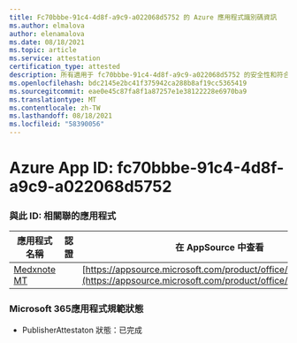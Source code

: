 ```yaml
---
title: Fc70bbbe-91c4-4d8f-a9c9-a022068d5752 的 Azure 應用程式識別碼資訊
ms.author: elmalova
author: elenamalova
ms.date: 08/18/2021
ms.topic: article
ms.service: attestation
certification_type: attested
description: 所有適用于 fc70bbbe-91c4-4d8f-a9c9-a022068d5752 的安全性和符合性資訊資訊。
ms.openlocfilehash: bdc2145e2bc41f375942ca288b8af19cc5365419
ms.sourcegitcommit: eae0e45c87fa8f1a87257e1e38122228e6970ba9
ms.translationtype: MT
ms.contentlocale: zh-TW
ms.lasthandoff: 08/18/2021
ms.locfileid: "58390056"
---
```

# <a name="azure-app-id-fc70bbbe-91c4-4d8f-a9c9-a022068d5752"></a>Azure App ID: fc70bbbe-91c4-4d8f-a9c9-a022068d5752


### <a name="apps-associated-with-this-id"></a>與此 ID: 相關聯的應用程式
| **應用程式名稱** | **認證** | **在 AppSource 中查看** |
|--------------|---------------|-----------------------|
| [Medxnote MT](https://docs.microsoft.com/microsoft-365-app-certification/forward/WA200001823) |  | [https://appsource.microsoft.com/product/office/WA200001823](https://appsource.microsoft.com/product/office/WA200001823) |

### <a name="microsoft-365-app-compliance-status"></a>Microsoft 365應用程式規範狀態
- PublisherAttestaton 狀態：已完成
